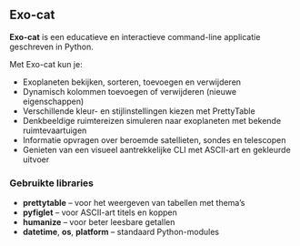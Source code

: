 ## Exo-cat

**Exo-cat** is een educatieve en interactieve command-line applicatie geschreven in Python.

Met Exo-cat kun je:

* Exoplaneten bekijken, sorteren, toevoegen en verwijderen
* Dynamisch kolommen toevoegen of verwijderen (nieuwe eigenschappen)
* Verschillende kleur- en stijlinstellingen kiezen met PrettyTable
* Denkbeeldige ruimtereizen simuleren naar exoplaneten met bekende ruimtevaartuigen
* Informatie opvragen over beroemde satellieten, sondes en telescopen
* Genieten van een visueel aantrekkelijke CLI met ASCII-art en gekleurde uitvoer

### Gebruikte libraries

* **prettytable** – voor het weergeven van tabellen met thema’s
* **pyfiglet** – voor ASCII-art titels en koppen
* **humanize** – voor beter leesbare getallen
* **datetime**, **os**, **platform** – standaard Python-modules

